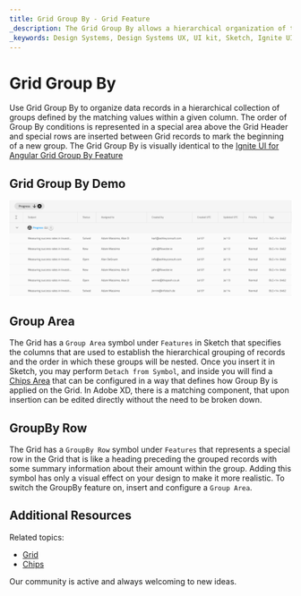 ```yaml
---
title: Grid Group By - Grid Feature
_description: The Grid Group By allows a hierarchical organization of the Grid records according to common values for a selected column.
_keywords: Design Systems, Design Systems UX, UI kit, Sketch, Ignite UI for Angular, Sketch to Angular, Sketch to Angular, Angular, Angular Design System, Export code from Sketch, Design Kits for Angular, Sketch HTML, Sketch to HTML, Sketch UI kits
---
```


# Grid Group By

Use Grid Group By to organize data records in a hierarchical collection of groups defined by the matching values within a given column. The order of Group By conditions is represented in a special area above the Grid Header and special rows are inserted between Grid records to mark the beginning of a new group. The Grid Group By is visually identical to the [Ignite UI for Angular Grid Group By Feature](https://www.infragistics.com/products/ignite-ui-angular/angular/components/grid/groupby.html)

## Grid Group By Demo

<img class="responsive-img" src="../images/grid_group_by_demo.png" srcset="../images/grid_group_by_demo@2x.png 2x" />

## Group Area

The Grid has a `Group Area` symbol under `Features` in Sketch that specifies the columns that are used to establish the hierarchical grouping of records and the order in which these groups will be nested. Once you insert it in Sketch, you may perform `Detach from Symbol`, and inside you will find a [Chips Area](chips.md) that can be configured in a way that defines how Group By is applied on the Grid. In Adobe XD, there is a matching component, that upon insertion can be edited directly without the need to be broken down.

## GroupBy Row

The Grid has a `GroupBy Row` symbol under `Features` that represents a special row in the Grid that is like a heading preceding the grouped records with some summary information about their amount within the group. Adding this symbol has only a visual effect on your design to make it more realistic. To switch the GroupBy feature on, insert and configure a `Group Area`.

## Additional Resources

Related topics:

- [Grid](grid.md)
- [Chips](chips.md)
  <div class="divider--half"></div>

Our community is active and always welcoming to new ideas.
